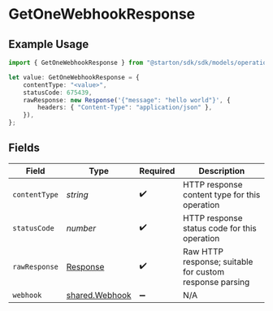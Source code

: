 # GetOneWebhookResponse

## Example Usage

```typescript
import { GetOneWebhookResponse } from "@starton/sdk/sdk/models/operations";

let value: GetOneWebhookResponse = {
    contentType: "<value>",
    statusCode: 675439,
    rawResponse: new Response('{"message": "hello world"}', {
        headers: { "Content-Type": "application/json" },
    }),
};
```

## Fields

| Field                                                                 | Type                                                                  | Required                                                              | Description                                                           |
| --------------------------------------------------------------------- | --------------------------------------------------------------------- | --------------------------------------------------------------------- | --------------------------------------------------------------------- |
| `contentType`                                                         | *string*                                                              | :heavy_check_mark:                                                    | HTTP response content type for this operation                         |
| `statusCode`                                                          | *number*                                                              | :heavy_check_mark:                                                    | HTTP response status code for this operation                          |
| `rawResponse`                                                         | [Response](https://developer.mozilla.org/en-US/docs/Web/API/Response) | :heavy_check_mark:                                                    | Raw HTTP response; suitable for custom response parsing               |
| `webhook`                                                             | [shared.Webhook](../../../sdk/models/shared/webhook.md)               | :heavy_minus_sign:                                                    | N/A                                                                   |